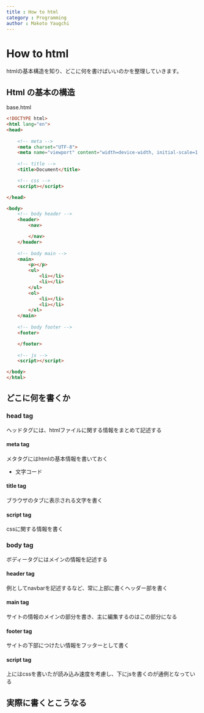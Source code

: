 ```yaml
---
title : How to html
category : Programming
author : Makoto Yaugchi
---
```


# How to html

htmlの基本構造を知り、どこに何を書けばいいのかを整理していきます。

## Html の基本の構造

base.html
```html
<!DOCTYPE html>
<html lang="en">
<head>
    
    <!-- meta -->
    <meta charset="UTF-8">
    <meta name="viewport" content="width=device-width, initial-scale=1.0">
    
    <!-- title -->
    <title>Document</title>

    <!-- css -->
    <script></script>

</head>

<body>
    <!-- body header -->
    <header>
        <nav>

        </nav>
    </header>
    
    <!-- body main -->
    <main>
        <p></p>
        <ul>
            <li></li>
            <li></li>
        </ul>
        <ol>
            <li></li>
            <li></li>
        </ol>
    </main>
    
    <!-- body footer -->
    <footer>

    </footer>
    
    <!-- js -->
    <script></script>

</body>
</html>
```

## どこに何を書くか

### head tag
ヘッドタグには、htmlファイルに関する情報をまとめて記述する

#### meta tag
メタタグにはhtmlの基本情報を書いておく
- 文字コード

#### title tag
ブラウザのタブに表示される文字を書く

#### script tag
cssに関する情報を書く

### body tag
ボディータグにはメインの情報を記述する

#### header tag
例としてnavbarを記述するなど、常に上部に書くヘッダー部を書く

#### main tag
サイトの情報のメインの部分を書き、主に編集するのはこの部分になる

#### footer tag
サイトの下部につけたい情報をフッターとして書く

#### script tag
上にはcssを書いたが読み込み速度を考慮し、下にjsを書くのが通例となっている


## 実際に書くとこうなる
